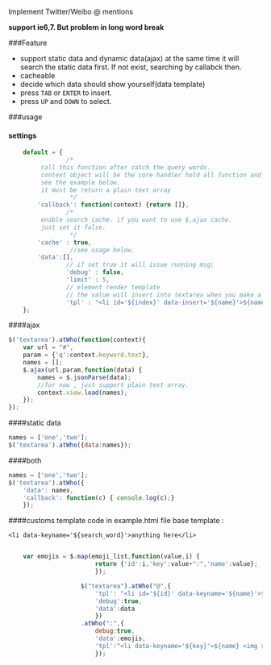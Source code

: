 Implement Twitter/Weibo @ mentions

**support ie6,7. But problem in long word break**

###Feature
* support static data and dynamic data(ajax) at the same time
    it will search the static data first. If not exist, searching by callabck then.
* cacheable
* decide which data should show yourself(data template)
* press `TAB` or `ENTER` to insert.
* press `UP` and `DOWN` to select.

###usage

#### settings
``` javascript
    default = {
                /*
		 call this function after catch the query words.
		 context object will be the core handler hold all function and field.
		 see the example below.
		 it must be return a plain text array
                 */
		'callback': function(context) {return []},
                /*
		 enable search cache. if you want to use $.ajax cache.
		 just set it false.
                 */
		'cache' : true,
                 //see usage below.
		'data':[],
                // if set true it will issue running msg;
                'debug' : false,
                'limit' : 5,
                // element render template
                // the value will insert into textarea when you make a choose
                'tpl' : "<li id='${index}' data-insert='${name}'>${name}</li>"
	};
```

####ajax
``` javascript
$('textarea').atWho(function(context){
    var url = "#",
    param = {'q':context.keyword.text},
    names = [];
    $.ajax(url,param,function(data) {
        names = $.jsonParse(data);
        //for now , just support plain text array.
        context.view.load(names);
    });
});
```
####static data
``` javascript
names = ['one','two'];
$('textarea').atWho({data:names});
```

####both
``` javascript
names = ['one','two'];
$('textarea').atWho({
    'data': names,
    'callback': function(c) { console.log(c);}
    });
```

####customs template
code in example.html file
base template :

`<li data-keyname='${search_word}'>anything here</li>`

``` javascript

    var emojis = $.map(emoji_list,function(value,i) {
                        return {'id':i,'key':value+":",'name':value};
                        });

                    $("textarea").atWho("@",{
                        'tpl': "<li id='${id}' data-keyname='${name}'>${name} <small>${email}</small></li>",
                        'debug':true,
                        'data':data
                        })
                    .atWho(":",{
                        debug:true,
                        'data':emojis,
                        'tpl':"<li data-keyname='${key}'>${name} <img src='http://a248.e.akamai.net/assets.github.com/images/icons/emoji/${name}.png'  height='20' width='20' /></li>"
                        });

```
